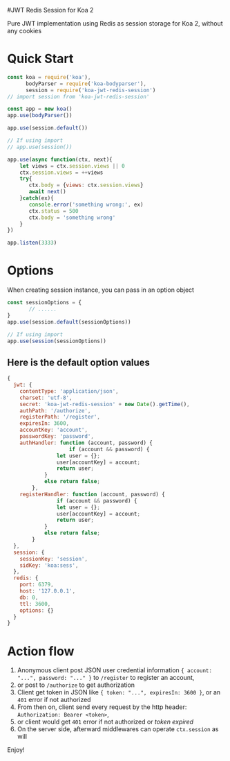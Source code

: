 #JWT Redis Session for Koa 2

Pure JWT implementation using Redis as session storage for Koa 2, without any cookies

Quick Start
===========

```javascript
const koa = require('koa'),
      bodyParser = require('koa-bodyparser'),
      session = require('koa-jwt-redis-session')
// import session from 'koa-jwt-redis-session'

const app = new koa()
app.use(bodyParser())

app.use(session.default())

// If using import
// app.use(session()) 

app.use(async function(ctx, next){
    let views = ctx.session.views || 0
    ctx.session.views = ++views
    try{
       ctx.body = {views: ctx.session.views}
       await next()
    }catch(ex){
       console.error('something wrong:', ex)
       ctx.status = 500
       ctx.body = 'something wrong'
    }
})

app.listen(3333)
```

Options
=======

When creating session instance, you can pass in an option object 

```javascript
const sessionOptions = {
       // ......
}
app.use(session.default(sessionOptions))

// If using import
app.use(session(sessionOptions))
```

Here is the default option values
---------------------------------

```javascript
{
  jwt: {
    contentType: 'application/json',
    charset: 'utf-8',
    secret: 'koa-jwt-redis-session' + new Date().getTime(),
    authPath: '/authorize',
    registerPath: '/register',
    expiresIn: 3600,
    accountKey: 'account',
    passwordKey: 'password',
    authHandler: function (account, password) {
            		if (account && password) {
 				let user = {};
				user[accountKey] = account;
				return user;
			}
			else return false;
        },
    registerHandler: function (account, password) {
           		if (account && password) {
				let user = {};
				user[accountKey] = account;
				return user;
			}
			else return false; 
        }
  },
  session: {
    sessionKey: 'session',
    sidKey: 'koa:sess',
  },
  redis: {
    port: 6379,
    host: '127.0.0.1',
    db: 0,
    ttl: 3600,
    options: {}
  }
}
```

Action flow
===========

1. Anonymous client post JSON user credential information `{ account: "...", password: "..." }` to `/register` to register an account, 
2. or post to `/authorize` to get authorization
3. Client get token in JSON like `{ token: "...", expiresIn: 3600 }`, or an `401` error if not authorized
4. From then on, client send every request by the http header: `Authorization: Bearer <token>`,
5. or client would get `401` error if not authorized or *token expired*
6. On the server side, afterward middlewares can operate `ctx.session` as will

Enjoy!
